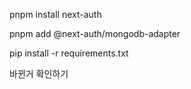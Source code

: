 pnpm install next-auth

pnpm add @next-auth/mongodb-adapter

pip install -r requirements.txt



바뀐거 확인하기